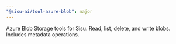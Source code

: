 ```yaml
---
"@sisu-ai/tool-azure-blob": major
---
```


Azure Blob Storage tools for Sisu. Read, list, delete, and write blobs. Includes metadata operations.
